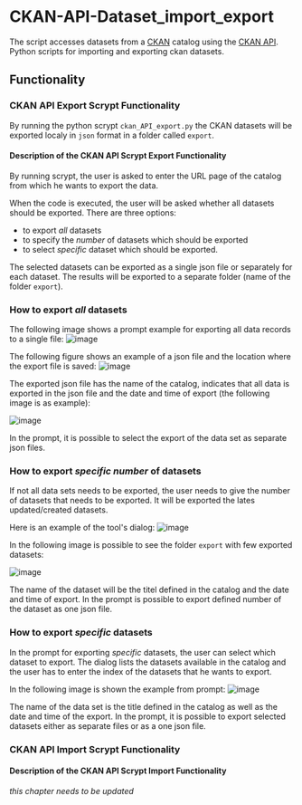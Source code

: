 # CKAN-API-Dataset_import_export
The script accesses datasets from a [CKAN](https://ckan.org/) catalog using the [CKAN API](https://docs.ckan.org/en/2.9/api/). 
Python scripts for importing and exporting ckan datasets.

## Functionality

### CKAN API Export Scrypt Functionality
By running the python scrypt `ckan_API_export.py` the CKAN datasets will be exported localy in `json` format in a folder called `export`. 

#### Description of the CKAN API Scrypt Export Functionality

By running scrypt, the user is asked to enter the URL page of the catalog from which he wants to export the data.

When the code is executed, the user will be asked whether all datasets should be exported.
There are three options: 
- to export *all* datasets
- to specify the *number* of datasets which should be exported
- to select *specific* dataset which should be exported.

The selected datasets can be exported as a single json file or separately for each dataset. The results will be exported to a separate folder (name of the folder `export`).

### How to export *all* datasets
The following image shows a prompt example for exporting all data records to a single file:
![image](https://github.com/MarijaKnezevic/CKAN-API-Dataset_import_export/assets/93824048/b5f2d845-9f05-4df0-9c98-92fe4edf1f16)

The following figure shows an example of a json file and the location where the export file is saved:
![image](https://github.com/MarijaKnezevic/CKAN-API-Dataset_import_export/assets/93824048/97e3044d-1071-4581-8162-ecaae29bb465)


The exported json file has the name of the catalog, indicates that all data is exported in the json file and the date and time of export (the following image is as example):

![image](https://github.com/MarijaKnezevic/CKAN-API-Dataset_import_export/assets/93824048/8a96c829-5ee6-4797-b100-1e9e45733b2a)

In the prompt, it is possible to select the export of the data set as separate json files.


### How to export *specific number* of datasets
If not all data sets needs to be exported, the user needs to give the number of datasets that needs to be exported. It will be exported the lates updated/created datasets.


Here is an example of the tool's dialog:
![image](https://github.com/MarijaKnezevic/CKAN-API-Dataset_import_export/assets/93824048/72222212-5a5d-4e5c-aef5-797b3dfa705f)


In the following image is possible to see the folder `export` with few exported datasets:

![image](https://github.com/MarijaKnezevic/CKAN-API-Dataset_import_export/assets/93824048/817d4609-a58f-452d-ae01-c601680b57a5)

The name of the dataset will be the titel defined in the catalog and the date and time of export.
In the prompt is possible to export defined number of the dataset as one json file.

### How to export *specific* datasets
In the prompt for exporting *specific* datasets, the user can select which dataset to export. The dialog lists the datasets available in the catalog and the user has to enter the index of the datasets that he wants to export.

In the following image is shown the example from prompt:
![image](https://github.com/MarijaKnezevic/CKAN-API-Dataset_import_export/assets/93824048/d32e3f31-6f76-4b89-835d-50d7aea9073e)

The name of the data set is the title defined in the catalog as well as the date and time of the export.
In the prompt, it is possible to export selected datasets either as separate files or as a one json file.

### CKAN API Import Scrypt Functionality
#### Description of the CKAN API Scrypt Import Functionality
*this chapter needs to be updated*
